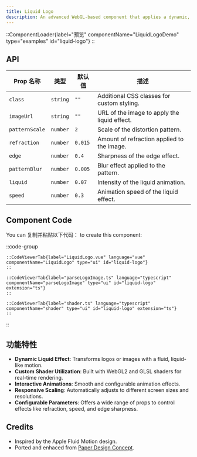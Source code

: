 ```yaml
---
title: Liquid Logo
description: An advanced WebGL-based component that applies a dynamic, liquid effect to logos or images using custom shaders.
---
```


::ComponentLoader{label="预览" componentName="LiquidLogoDemo" type="examples" id="liquid-logo"}
::

## API

| Prop 名称      | 类型     | 默认值  | 描述                                         |
| -------------- | -------- | ------- | -------------------------------------------- |
| `class`        | `string` | `""`    | Additional CSS classes for custom styling.   |
| `imageUrl`     | `string` | `""`    | URL of the image to apply the liquid effect. |
| `patternScale` | `number` | `2`     | Scale of the distortion pattern.             |
| `refraction`   | `number` | `0.015` | Amount of refraction applied to the image.   |
| `edge`         | `number` | `0.4`   | Sharpness of the edge effect.                |
| `patternBlur`  | `number` | `0.005` | Blur effect applied to the pattern.          |
| `liquid`       | `number` | `0.07`  | Intensity of the liquid animation.           |
| `speed`        | `number` | `0.3`   | Animation speed of the liquid effect.        |

## Component Code

You can 复制并粘贴以下代码： to create this component:

::code-group

    ::CodeViewerTab{label="LiquidLogo.vue" language="vue" componentName="LiquidLogo" type="ui" id="liquid-logo"}
    ::

    ::CodeViewerTab{label="parseLogoImage.ts" language="typescript" componentName="parseLogoImage" type="ui" id="liquid-logo" extension="ts"}
    ::

    ::CodeViewerTab{label="shader.ts" language="typescript" componentName="shader" type="ui" id="liquid-logo" extension="ts"}
    ::

::

## 功能特性

- **Dynamic Liquid Effect**: Transforms logos or images with a fluid, liquid-like motion.
- **Custom Shader Utilization**: Built with WebGL2 and GLSL shaders for real-time rendering.
- **Interactive Animations**: Smooth and configurable animation effects.
- **Responsive Scaling**: Automatically adjusts to different screen sizes and resolutions.
- **Configurable Parameters**: Offers a wide range of props to control effects like refraction, speed, and edge sharpness.

## Credits

- Inspired by the Apple Fluid Motion design.
- Ported and enhaced from [Paper Design Concept](https://github.com/paper-design/liquid-logo).
